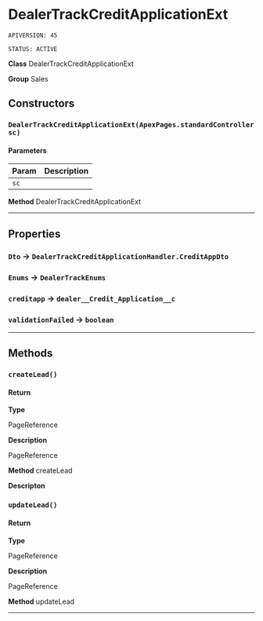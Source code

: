 # DealerTrackCreditApplicationExt

`APIVERSION: 45`

`STATUS: ACTIVE`



**Class** DealerTrackCreditApplicationExt


**Group** Sales

## Constructors
### `DealerTrackCreditApplicationExt(ApexPages.standardController sc)`
#### Parameters

|Param|Description|
|---|---|
|`sc`||


**Method** DealerTrackCreditApplicationExt

---
## Properties

### `Dto` → `DealerTrackCreditApplicationHandler.CreditAppDto`


### `Enums` → `DealerTrackEnums`


### `creditapp` → `dealer__Credit_Application__c`


### `validationFailed` → `boolean`


---
## Methods
### `createLead()`
#### Return

**Type**

PageReference

**Description**

PageReference


**Method** createLead


**Descripton** 

### `updateLead()`
#### Return

**Type**

PageReference

**Description**

PageReference


**Method** updateLead

---
